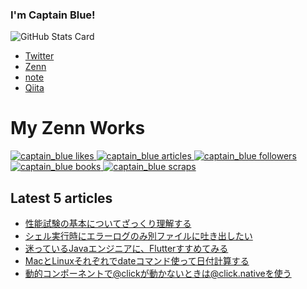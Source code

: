 ### I'm Captain Blue!

<!--
**captain-blue210/captain-blue210** is a ✨ _special_ ✨ repository because its `README.md` (this file) appears on your GitHub profile.

Here are some ideas to get you started:

- 🔭 I’m currently working on ...
- 🌱 I’m currently learning ...
- 👯 I’m looking to collaborate on ...
- 🤔 I’m looking for help with ...
- 💬 Ask me about ...
- 📫 How to reach me: ...
- 😄 Pronouns: ...
- ⚡ Fun fact: ...
-->

![GitHub Stats Card](https://github-readme-stats.vercel.app/api?username=captain-blue210&show_icons=true&count_private=true&theme=react)

- [Twitter](https://twitter.com/captain_blue210)
- [Zenn](https://zenn.dev/captain_blue)
- [note](https://note.com/captain_blue)
- [Qiita](https://qiita.com/Captain_Blue)


# My Zenn Works
  <a href="https://zenn.dev/captain_blue">
    <img src="https://zenn.badge.nikaera.com/s/captain_blue/likes?style=for-the-badge" alt="captain_blue likes" />
  </a>
  <a href="https://zenn.dev/captain_blue/articles">
    <img src="https://zenn.badge.nikaera.com/s/captain_blue/articles?style=for-the-badge" alt="captain_blue articles" />
  </a>
  <a href="https://zenn.dev/captain_blue/followers">
    <img src="https://zenn.badge.nikaera.com/s/captain_blue/followers?style=for-the-badge" alt="captain_blue followers" />
  </a>
  <a href="https://zenn.dev/captain_blue/books">
    <img src="https://zenn.badge.nikaera.com/s/captain_blue/books?style=for-the-badge" alt="captain_blue books" />
  </a>
  <a href="https://zenn.dev/captain_blue/scraps">
    <img src="https://zenn.badge.nikaera.com/s/captain_blue/scraps?style=for-the-badge" alt="captain_blue scraps" />
  </a>
  
## Latest 5 articles
<!-- LATEST_ARTICLES_START -->
- [性能試験の基本についてざっくり理解する](https://zenn.dev/captain_blue/articles/understand-the-basics-of-performance-test)
- [シェル実行時にエラーログのみ別ファイルに吐き出したい](https://zenn.dev/captain_blue/articles/redirect-error-log)
- [迷っているJavaエンジニアに、Flutterすすめてみる](https://zenn.dev/captain_blue/articles/java-programmer-meets-flutter)
- [MacとLinuxそれぞれでdateコマンド使って日付計算する](https://zenn.dev/captain_blue/articles/using-the-date-on-mac-and-linux)
- [動的コンポーネントで@clickが動かないときは@click.nativeを使う](https://zenn.dev/captain_blue/articles/nuxt-click-event-does-not-move)
<!-- LATEST_ARTICLES_END -->
